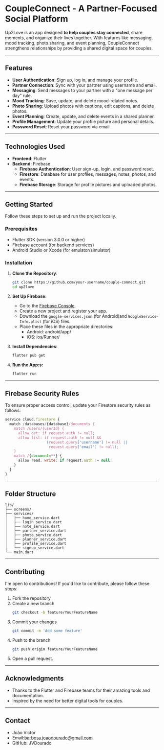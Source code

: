 # CoupleConnect - A Partner-Focused Social Platform

Up2Love is an app designed **to help couples stay connected**, share moments, and organize their lives together. With features like messaging, mood tracking, photo sharing, and event planning, CoupleConnect strengthens relationships by providing a shared digital space for couples.

---

## Features

- **User Authentication**: Sign up, log in, and manage your profile.
- **Partner Connection**: Sync with your partner using username and email.
- **Messaging**: Send messages to your partner with a "one message per day" rule.
- **Mood Tracking**: Save, update, and delete mood-related notes.
- **Photo Sharing**: Upload photos with captions, edit captions, and delete photos.
- **Event Planning**: Create, update, and delete events in a shared planner.
- **Profile Management**: Update your profile picture and personal details.
- **Password Reset**: Reset your password via email.

---

## Technologies Used

- **Frontend**: Flutter
- **Backend**: Firebase
  - **Firebase Authentication**: User sign-up, login, and password reset.
  - **Firestore**: Database for user profiles, messages, notes, photos, and events.
  - **Firebase Storage**: Storage for profile pictures and uploaded photos.

---

## Getting Started

Follow these steps to set up and run the project locally.

### Prerequisites

- Flutter SDK (version 3.0.0 or higher)
- Firebase account (for backend services)
- Android Studio or Xcode (for emulator/simulator)

### Installation

1. **Clone the Repository**:
   ```bash
   git clone https://github.com/your-username/couple-connect.git
   cd up2love

2. **Set Up Firebase**:
    - Go to the [Firebase Console](https://console.firebase.google.com/).
    - Create a new project and register your app.
    - Download the `google-services.json` (for Android)and `GoogleService-Info.plist` (for iOS) files.
    - Place these files in the appropriate directories:
        - Android: android/app/
        - iOS: ios/Runner/

3. **Install Dependencies:**
    ```bash
   flutter pub get

4. **Run the App:s:**
    ```bash
   flutter run

---

## Firebase Security Rules
To ensure proper access control, update your Firestore security rules as follows:

```js
service cloud.firestore {
  match /databases/{database}/documents {
    match /users/{userId} {
      allow get: if request.auth != null;
      allow list: if request.auth != null && 
                   (request.query['username'] != null || 
                    request.query['email'] != null);
    }
    match /{document=**} {
      allow read, write: if request.auth != null;
    }
  }
}
```
---

## Folder Structure
```
lib/
├── screens/             
├── services/            
│   ├── home_service.dart
│   ├── login_service.dart
│   ├── note_service.dart
│   ├── partner_service.dart
│   ├── photo_service.dart
│   ├── planner_service.dart
│   ├── profile_service.dart
│   └── signup_service.dart
└── main.dart            
```
---

## Contributing
I'm open to contributions! If you'd like to contribute, please follow these steps:
1. Fork the repository
2. Create a new branch
     ```bash
    git checkout -b feature/YourFeatureName
3. Commit your changes 
     ```bash
     git commit -m 'Add some feature'
4. Push to the branch 
     ```bash
     git push origin feature/YourFeatureName
5. Open a pull request.

---

## Acknowledgments
- Thanks to the Flutter and Firebase teams for their amazing tools and documentation.
- Inspired by the need for better digital tools for couples.

---

## Contact
- João Victor
- Email:barbosa.joaodourado@gmail.com
- GitHub: JVDourado
